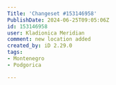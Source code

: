 ```yaml
---
Title: 'Changeset #153146958'
PublishDate: 2024-06-25T09:05:06Z
id: 153146958
user: Kladionica Meridian
comment: new location added
created_by: iD 2.29.0
tags:
- Montenegro
- Podgorica

---
```

